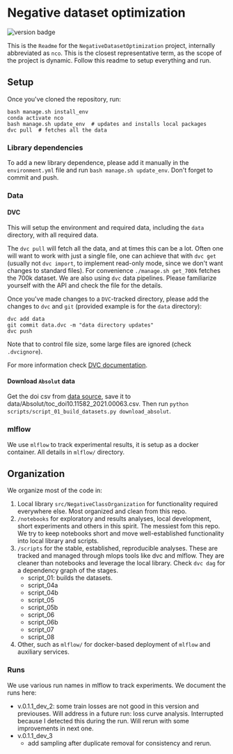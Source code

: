 # Negative dataset optimization

![version badge](https://img.shields.io/badge/version-0.1.2-green)

This is the `Readme` for the `NegativeDatasetOptimization` project, internally abbreviated as `nco`. This is the closest representative term, as the scope of the project is dynamic. Follow this readme to setup everything and run.

## Setup

Once you've cloned the repository, run:

```
bash manage.sh install_env
conda activate nco
bash manage.sh update_env  # updates and installs local packages
dvc pull  # fetches all the data
```

### Library dependencies

To add a new library dependence, please add it manually in the `environment.yml` file and run `bash manage.sh update_env`. Don't forget to commit and push.

### Data

#### DVC

This will setup the environment and required data, including the `data` directory, with all required data.

The `dvc pull` will fetch all the data, and at times this can be a lot. Often one will want to work with just a single file, one can achieve that with `dvc get` (usually not `dvc import`, to implement read-only mode, since we don't want changes to standard files). For convenience `./manage.sh get_700k` fetches the 700k dataset. We are also using `dvc` data pipelines. Please familiarize yourself with the API and check the file for the details.

Once you've made changes to a `DVC`-tracked directory, please add the changes to `dvc` and `git` (provided example is for the `data` directory):

```
dvc add data
git commit data.dvc -m "data directory updates"
dvc push
```

Note that to control file size, some large files are ignored (check `.dvcignore`).

For more information check [DVC documentation](https://dvc.org/doc/start/data-management?tab=Mac-Linux).

#### Download `Absolut` data
Get the doi csv from [data source](https://archive.norstore.no/pages/public/datasetDetail.jsf?id=10.11582/2021.00063), save it to data/Absolut/toc_doi10.11582_2021.00063.csv. Then run `python scripts/script_01_build_datasets.py download_absolut`.

### mlflow

We use `mlflow` to track experimental results, it is setup as a docker container. All details in `mlflow/` directory.

## Organization

We organize most of the code in:

1. Local library `src/NegativeClassOrganization` for functionality required everywhere else. Most organized and clean from this repo.
2. `/notebooks` for exploratory and results analyses, local development, short experiments and others in this spirit. The messiest fom this repo. We try to keep notebooks short and move well-established functionality into local library and scripts.
3. `/scripts` for the stable, established, reproducible analyses. These are tracked and managed through mlops tools like dvc and mlflow. They are cleaner than notebooks and leverage the local library. Check `dvc dag` for a dependency graph of the stages.
    - script_01: builds the datasets.
    - script_04a
    - script_04b
    - script_05
    - script_05b
    - script_06
    - script_06b
    - script_07
    - script_08
4. Other, such as `mlflow/` for docker-based deployment of `mlflow` and auxiliary services.

### Runs

We use various run names in mlflow to track experiments. We document the runs here:
- v.0.1.1_dev_2: some train losses are not good in this version and previouses. Will address in a future run: loss curve analysis. Interrupted because I detected this during the run. Will rerun with some improvements in next one.
- v.0.1.1_dev_3
    - add sampling after duplicate removal for consistency and rerun.
